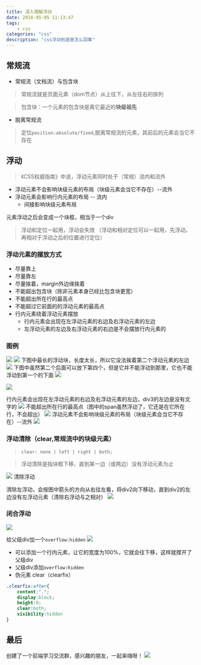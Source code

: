 ```yaml
---
title: 深入理解浮动
date: 2018-05-05 11:13:47
tags:
	- css
categories: "css"
description: "css浮动到底是怎么回事"
---
```

## 常规流
- 常规流（文档流）与包含块
>常规流就是页面元素（dom节点）从上往下，从左往右的排列

>包含块：一个元素的包含块是离它最近的**块级祖先**

- 脱离常规流
> 定位`position:absolute/fixed`,脱离常规流的元素，其前后的元素会当它不存在

## 浮动

>《CSS权威指南》中说，浮动元素同时处于（常规）流内和流外

- 浮动元素不会影响块级元素的布局（块级元素会当它不存在）--流外
- 浮动元素会影响行内元素的布局 -- 流内
	- 间接影响块级元素布局

元素浮动之后会变成一个块框，相当于一个div

> 浮动和定位一起用，浮动会失效 （浮动和相对定位可以一起用，先浮动，再相对于浮动之后的位置进行定位）

### 浮动元素的摆放方式
- 尽量靠上
- 尽量靠左
- 尽量挨着，margin外边缘挨着
- 不能超出包含块（除非元素本身已经比包含块更宽）
- 不能超出所在行的最高点
- 不能超过它前面的的浮动元素的最高点
- 行内元素绕着浮动元素摆放
	- 行内元素会出现在左浮动元素的右边及右浮动元素的左边
	- 左浮动元素的左边及右浮动元素的右边是不会摆放行内元素的

### 图例
![](https://i.imgur.com/XBozugz.png)
![](https://i.imgur.com/HsgBADf.png)
下图中最长的浮动块，长度太长，所以它没法挨着第二个浮动元素的左边
![](https://i.imgur.com/XSes8Xn.png)
下图中虽然第二个后面可以放下第四个，但是它并不能浮动到那里，它也不能浮动到第一个的下面
![](https://i.imgur.com/U4rQkf7.png)

![](https://i.imgur.com/WAnun0V.png)

行内元素会出现在左浮动元素的右边及右浮动元素的左边，div3的左边是没有文字的
![](https://i.imgur.com/O4ceub3.png)
不能超出所在行的最高点（图中的span虽然浮动了，它还是在它所在行，不会超出）
![](https://i.imgur.com/fgNLBX6.png)
浮动元素不会影响块级元素的布局（块级元素会当它不存在）--流外
![](https://i.imgur.com/Cr3YAal.png)

### 浮动清除（clear,常规流中的块级元素）

>`clear: none | left | right | both;`

> 浮动清除是指块框下移，直到某一边（或两边）没有浮动元素为止

![](https://i.imgur.com/LGLDtS2.png)
清除浮动

清除左浮动，会按图中箭头的方向从右往左看，将div2向下移动，直到div2的左边没有左浮动元素（清除右浮动与之相对）
![](https://i.imgur.com/hh6tHkQ.png)

### 闭合浮动

![](https://i.imgur.com/0EtOxUI.png)

给父级div加一个`overflow:hidden`
![](https://i.imgur.com/PxERVsQ.png)

- 可以添加一个行内元素，让它的宽度为100%，它就会往下移，这样就撑开了父级div
- 父级div添加`overflow:hidden`
- 伪元素 clear（clearfix）

```css
.clearfix:after{
	content:".";
	display:block;
	height:0;
	clear:both;
	visibility:hidden
}
```

## 最后

创建了一个前端学习交流群，感兴趣的朋友，一起来嗨呀！
![](https://ws1.sinaimg.cn/large/006tNc79gy1g2qi8r9stqj30a50dwdkq.jpg)